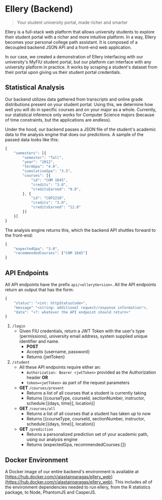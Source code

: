 # Ellery (Backend)
> Your student university portal, made richer and smarter

Ellery is a full-stack web platform that allows university students to explore their student portal with a richer and more intuitive platform. In a way, Ellery becomes your personal college path assistant. It is composed of a decoupled backend JSON API and a front-end web application.

In our case, we created a demonstration of Ellery interfacing with our university's MyFIU student portal, but our platform can interface with any university platform in practice. It works by scraping a student's dataset from their portal upon giving us their student portal credentials.

## Statistical Analysis
Our backend utilizes data gathered from transcripts and online grade distributions present on your student portal. Using this, we determine how well you will do in specific courses and on your major as a whole. Currently, our statistical inference only works for Computer Science majors (because of time constraints, but the applications are endless).

Under the hood, our backend passes a JSON file of the student's academic data to the analysis engine that does our predictions. A sample of the passed data looks like this:
```javascript
{
    "semesters": [{
        "semester": "fall",
        "year": "2012",
        "termGpa": "4.0",
        "cumulativeGpa": "3.5",
        "courses": [{
            "id": "CHM 1045", 
            "credits": "3.0",
            "creditsEarned": "9.0",
        }, {
            "id": "COP2210",
            "credits": "3.0",
            "creditsEarned": "12.0"
        }]
    }]
}
```

The analysis engine returns this, which the backend API shuttles forward to the front-end:
```javascript
{
    "expectedGpa": "3.0", 
    "recommendedCourses": ["CHM 1045"]
}
```

## API Endpoints
All API endpoints have the prefix `api/<elleryVersion>`. All the API endpoints return an output that has the form:

```javascript
{
    "status": "<int: httpStatusCode>",
    "message" "<string: additional request/response information">,
    "data": "<?: whatever the API endpoint should return>"
}
```

1. `/login`
    * Given FIU credentials, return a JWT Token with the user's type (permissions), university email address, system supplied unique identifier and name.
        * **POST**
        * Accepts {username, password}
        * Returns {jwtToken}
2. `/student`
    * All these API endpoints require either an: 
        * `Authorization: Bearer <jwtToken>` provided as the Authorization header **OR** 
        * `token=<jwtToken>` as part of the request parameters
    * **GET** `/courses/present`
        * Returns a list of all courses that a student is currently taking
        * Returns [{courseType, courseId, sectionNumber, instructor, schedule:[{days, time}], location}]
    * **GET** `/courses/all`
        * Returns a list of all courses that a student has taken up to now
        * Returns [{courseType, courseId, sectionNumber, instructor, schedule:[{days, time}], location}]
    * **GET** `/prediction`
        * Returns a personalized prediction set of your academic path, using our analysis engine
        * Returns {expectedGpa, recommendedCourses:[]}

## Docker Environment
A Docker image of our entire backend's environment is available at [https://hub.docker.com/r/alastairparagas/ellery_web](https://hub.docker.com/r/alastairparagas/ellery_web). This includes all of the environment dependencies needed to run ellery, from the R statistics package, to Node, PhantomJS and CasperJS.